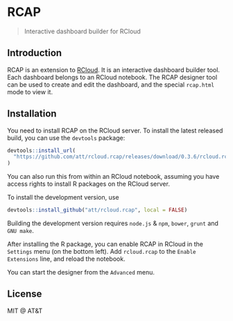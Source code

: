 
# RCAP

> Interactive dashboard builder for RCloud

## Introduction

RCAP is an extension to [RCloud](https://github.com/att/rcloud#readme). It
is an interactive dashboard builder tool. Each dashboard belongs to an
RCloud notebook. The RCAP designer tool can be used to create and edit
the dashboard, and the special `rcap.html` mode to view it.

## Installation

You need to install RCAP on the RCloud server. To install the latest
released build, you can use the `devtools` package:
```r
devtools::install_url(
  "https://github.com/att/rcloud.rcap/releases/download/0.3.6/rcloud.rcap_0.3.7.tar.gz"
)
```
You can also run this from within an RCloud notebook, assuming you have
access rights to install R packages on the RCloud server.

To install the development version, use
```r
devtools::install_github("att/rcloud.rcap", local = FALSE)
```

Building the development version requires `node.js` & `npm`, `bower`,
`grunt` and `GNU make`.

After installing the R package, you can enable RCAP in RCloud in the
`Settings` menu (on the bottom left). Add `rcloud.rcap` to the
`Enable Extensions` line, and reload the notebook.

You can start the designer from the `Advanced` menu.

## License

MIT @ AT&T
